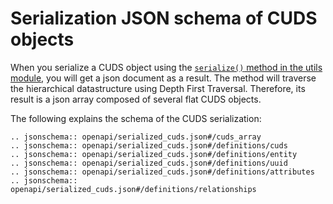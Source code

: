 

# Serialization JSON schema of CUDS objects

When you serialize a CUDS object using the
[`serialize()` method in the utils module](api_ref.html#osp.core.utils.general.serialize),
you will get a json document as a result.
The method will traverse the hierarchical datastructure
using Depth First Traversal.
Therefore, its result is a json array composed of several flat CUDS objects.

The following explains the schema of the CUDS serialization:

```eval_rst
.. jsonschema:: openapi/serialized_cuds.json#/cuds_array
.. jsonschema:: openapi/serialized_cuds.json#/definitions/cuds
.. jsonschema:: openapi/serialized_cuds.json#/definitions/entity
.. jsonschema:: openapi/serialized_cuds.json#/definitions/uuid
.. jsonschema:: openapi/serialized_cuds.json#/definitions/attributes
.. jsonschema:: openapi/serialized_cuds.json#/definitions/relationships

```

